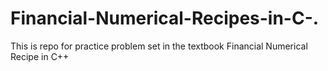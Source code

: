 # Financial-Numerical-Recipes-in-C-.
This is repo for practice problem set in the textbook Financial Numerical Recipe in C++
